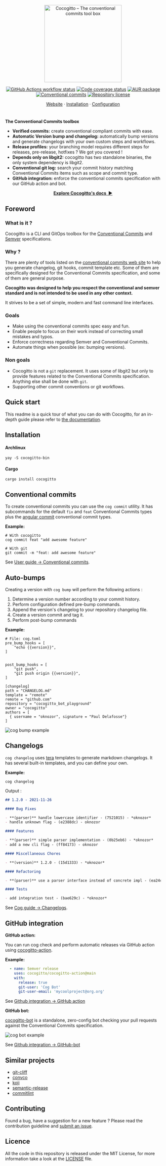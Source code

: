 <p align="center">
  <img
    width="250"
    src="./docs/logo/COCOGITTO_LP_LOGO_TEXT_72dpi.png"
    alt="Cocogitto – The conventional commits tool box"
  />
</p>

<p align="center">
  <a href="https://github.com/cocogitto/cocogitto/actions"
    ><img
      src="https://github.com/cocogitto/cocogitto/workflows/CI/badge.svg"
      alt="GitHub Actions workflow status"
  /></a>
  <a href="https://codecov.io/gh/cocogitto/cocogitto"
    ><img
      src="https://codecov.io/gh/cocogitto/cocogitto/branch/main/graph/badge.svg"
      alt="Code coverage status"
  /></a>
    <a href="https://repology.org/project/cocogitto/versions">
        <img src="https://repology.org/badge/version-for-repo/aur/cocogitto.svg" alt="AUR package">
  </a>
  <br />
  <a href="https://conventionalcommits.org"
    ><img
      src="https://img.shields.io/badge/Conventional%20Commits-1.0.0-yellow.svg"
      alt="Conventional commits"
  /></a>
  <a href="https://github.com/cocogitto/cocogitto/blob/main/LICENSE"
    ><img
      src="https://img.shields.io/github/license/cocogitto/cocogitto"
      alt="Repository license"
  /></a>
</p>

<p align="center">
  <a href="https://docs.cocogitto.io">Website</a>
  ·
  <a href="#installation">Installation</a>
  ·
  <a href="https://docs.cocogitto.io/config">Configuration</a>
</p>

<h1></h1>

**The Conventional Commits toolbox**

- **Verified commits️:** create conventional compliant commits with ease.
- **Automatic Version bump and changelog:** automatically bump versions and generate changelogs with your own custom steps
  and workflows.
- **Release profiles:** your branching model requires different steps for releases, pre-release, hotfixes ? We got you
  covered !
- **Depends only on libgit2:** cocogitto has two standalone binaries, the only system dependency is libgit2.
- **Conventional git log:** search your commit history matching Conventional Commits items such as scope and commit type.
- **GitHub integration:** enforce the conventional commits specification with our GitHub action and bot.

<p align="center">
<a href="https://docs.cocogitto.io/"><strong>Explore Cocogitto's docs&nbsp;&nbsp;▶</strong></a>
</p>

## Foreword

### What is it ?

Cocogitto is a CLI and GitOps toolbox for the [Conventional Commits](https://www.conventionalcommits.org/en/v1.0.0/)
and [Semver](https://semver.org/) specifications.

### Why ?

There are plenty of tools listed on
the [conventional commits web site](https://www.conventionalcommits.org/en/about/)
to help you generate changelog, git hooks, commit template etc. Some of them are specifically designed for the
Conventional Commits specification, and some of them are general purpose. 

**Cocogitto was designed to help you respect the
conventional and semver standard and is not intended to be used in any other context.**

It strives to be a set of simple, modern and fast command line interfaces.

### Goals

- Make using the conventional commits spec easy and fun.
- Enable people to focus on their work instead of correcting small mistakes and typos.
- Enforce correctness regarding Semver and Conventional Commits.
- Automate things when possible (ex: bumping versions).

### Non goals

- Cocogitto is not a `git` replacement. It uses some of libgit2 but only to provide features related to the
  Conventional Commits specification. Anything else shall be done with `git`.
- Supporting other commit conventions or git workflows.

## Quick start

This readme is a quick tour of what you can do with Cocogitto, for an in-depth guide please refer
to [the documentation](https://docs.cocogitto.io).

## Installation

#### Archlinux

```shell
yay -S cocogitto-bin
```

#### Cargo

```shell
cargo install cocogitto
```

## Conventional commits

To create conventional commits you can use the `cog commit` utility. It has subcommands for the default `fix` and `feat`
Conventional Commits types plus
the [angular commit](https://github.com/angular/angular/blob/22b96b9/CONTRIBUTING.md#-commit-message-guidelines)
conventional commit types.

**Example:**

```shell
# With cocogitto
cog commit feat "add awesome feature"

# With git
git commit -m "feat: add awesome feature"
```

See [User guide -> Conventional commits](https://docs.cocogitto.io/coco_guide/#conventional-commits).

## Auto-bumps

Creating a version with `cog bump` will perform the following actions :

1. Determine a version number according to your commit history.
2. Perform configuration defined pre-bump commands.
3. Append the version's changelog to your repository changelog file.
4. Create a version commit and tag it.
5. Perform post-bump commands

**Example:**

```shell
# File: cog.toml
pre_bump_hooks = [
    "echo {{version}}",
]


post_bump_hooks = [
    "git push",
    "git push origin {{version}}",
]

[changelog]
path = "CHANGELOG.md"
template = "remote"
remote = "github.com"
repository = "cocogitto_bot_playground"
owner = "cocogitto"
authors = [
  { username = "oknozor", signature = "Paul Delafosse"}
]
```

![cog bump example](./docs/assets/cog-bump-example.png)

## Changelogs

`cog changelog` uses [tera](https://tera.netlify.app/) templates to generate markdown changelogs. It has several built-in
templates, and you can define your own.

**Example:**

```shell
cog changelog
```

Output :

```markdown
## 1.2.0 - 2021-11-26

#### Bug Fixes

- **(parser)** handle lowercase identifier - (7521015) - *oknozor*
- handle unknown flag - (e2388dc) - oknozor

#### Features

- **(parser)** simple parser implementation - (0b25eb6) - *oknozor*
- add a new cli flag - (ff84173) - oknozor

#### Miscellaneous Chores

- **(version)** 1.2.0 - (15d1333) - *oknozor*

#### Refactoring

- **(parser)** use a parser interface instead of concrete impl - (ea24c36) - *oknozor*

#### Tests

- add integration test - (bae629c) - *oknozor*
```

See [Cog guide -> Changelogs](https://docs.cocogitto.io/cog_guide/#changelogs).

## GitHub integration

**GitHub action:**

You can run cog check and perform automatic releases via GitHub action
using [cocogitto-action](https://github.com/cocogitto/cocogitto-action).

**Example:**
```yaml
  - name: Semver release
    uses: cocogitto/cocogitto-action@main
    with:
      release: true
      git-user: 'Cog Bot'
      git-user-email: 'mycoolproject@org.org'
```

See [Github integration -> GitHub action](https://docs.cocogitto.io/ci_cd/#github-action)

**GitHub bot:**

[cocogitto-bot](https://github.com/cocogitto/cocogitto-bot) is a standalone, zero-config bot checking your pull requests
against the Conventional Commits specification.

![cog bot example](./docs/assets/cog-bot-example.png)

See [Github integration -> GitHub-bot](https://docs.cocogitto.io/ci_cd/#github-bot)

## Similar projects 

- [git-cliff](https://github.com/orhun/git-cliff)
- [convco](https://github.com/convco/convco)
- [koji](https://github.com/its-danny/koji)
- [semantic-release](https://semantic-release.gitbook.io)
- [commitlint](https://github.com/conventional-changelog/commitlint)

## Contributing

Found a bug, have a suggestion for a new feature ? Please read the contribution guideline and [submit an issue](https://github.com/cocogitto/cocogitto/issues/new/choose).

## Licence

All the code in this repository is released under the MIT License, for more information take a look at
the [LICENSE](LICENSE) file.
